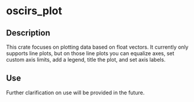# oscirs_plot

## Description

This crate focuses on plotting data based on float vectors. It currently only supports line plots, but on those line plots you can equalize axes, set custom axis limits, add a legend, title the plot, and set axis labels.

## Use

Further clarification on use will be provided in the future.